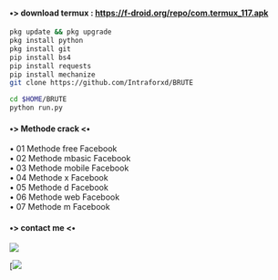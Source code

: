 #### •> download termux : https://f-droid.org/repo/com.termux_117.apk 
````bash
pkg update && pkg upgrade 
pkg install python 
pkg install git
pip install bs4
pip install requests
pip install mechanize
git clone https://github.com/Intraforxd/BRUTE
````
````bash
cd $HOME/BRUTE
python run.py
````
#### •> Methode crack <•
• 01 Methode free Facebook <br>
• 02 Methode mbasic Facebook <br>
• 03 Methode mobile Facebook <br>
• 04 Methode x Facebook <br>
• 05 Methode d Facebook <br>
• 06 Methode web Facebook <br>
• 07 Methode m Facebook <br>

#### •> contact me <•
[![](https://img.shields.io/badge/Whatsapp-CHAT-red?logo=Whatsapp&logoColor=Brightgreen&labelColor=white)](https://wa.me/+6285874085305?text=Asalamualaikum+bang)


[![](https://github.com/Intraforxd/BRUTE/IMG_20221001_003348.jpg)
